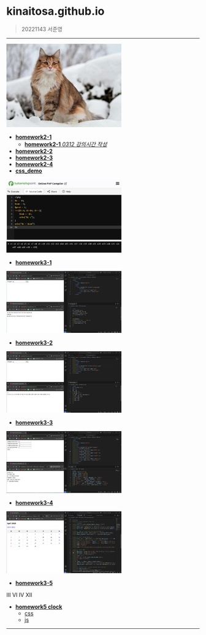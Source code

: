 # kinaitosa.github.io
> 20221143 서준영

* * *

<img src="webprograming/cat.png" width="300" alt="cat">

- [**homework2-1**](webprograming/homework2-1.html)   
  - [**homework2-1** _0312 강의시간 작성_](webprograming/homework2-1-0312.html)
- [**homework2-2**](webprograming/homework2-2.html)   
- [**homework2-3**](webprograming/homework2-3.html)   
- [**homework2-4**](webprograming/homework2-4.html)
- [**css_demo**](webprograming/css_demo.html)
  
<img src="webprograming/homework3-1.png" width="300" alt="homework3-1">

- [**homework3-1**](webprograming/homework3-1.png)

<img src="webprograming/homework3-2.png" width="300" alt="homework3-2">

- [**homework3-2**](webprograming/homework3-2.png)

<img src="webprograming/homework3-3.png" width="300" alt="homework3-3">

- [**homework3-3**](webprograming/homework3-3.png)

<img src="webprograming/homework3-4.png" width="300" alt="homework3-4">

- [**homework3-4**](webprograming/homework3-4.png)

<img src="webprograming/homework3-5.png" width="300" alt="homework3-5">

- [**homework3-5**](webprograming/homework3-5.png)

<meta charset="UTF-8">
<meta name="viewport" content="width=device-width, initial-scale=1.0">
<link rel="stylesheet" href="./clock.css">
<div class="clock">
    <div>
        <div class="info date"></div>
        <div class="info day"></div>
    </div>
    <div class="dot"></div>
    <div>
        <div class="hour-hand"></div>
        <div class="minute-hand"></div>
        <div class="second-hand"></div>
    </div>
    <div>
        <span class="h3">Ⅲ</span>
        <span class="h6">Ⅵ</span>
        <span class="h9">Ⅳ</span>
        <span class="h12">Ⅻ</span>
    </div>
    <div class="diallines"></div>
</div>
<script src="./clock.js"></script>

- [**homework5 clock**](webprograming/clock.html)
  - [css](webprograming/clock.css)
  - [js](webprograming/clock.js)


* * *
